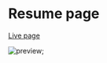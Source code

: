 # Resume page 
[Live page](https://melrudealba.github.io/CV/)

 ![preview]("https://github.com/MelRuDeAlba/CV/blob/develop/prev.PNG);
